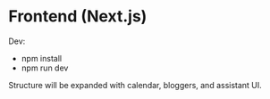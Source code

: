 # Frontend (Next.js)

Dev:
- npm install
- npm run dev

Structure will be expanded with calendar, bloggers, and assistant UI.
